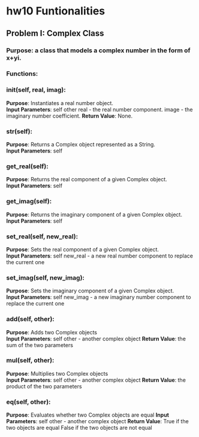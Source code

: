 # hw10 Funtionalities

## Problem I: Complex Class
### Purpose: a class that models a complex number in the form of x+yi.

### Functions:

### __init__(self, real, imag):
**Purpose**: Instantiates a real number object.   
**Input Parameters**: 
self
other
real -  the real number component.
image - the imaginary number coefficient.
**Return Value**: None.

### __str__(self):
**Purpose**: Returns a Complex object represented as a String.  
**Input Parameters**: self

### get_real(self):
**Purpose**: Returns the real component of a given Complex object.  
**Input Parameters**: self

### get_imag(self):
**Purpose**: Returns the imaginary component of a given Complex object.  
**Input Parameters**: self

### set_real(self, new_real):
**Purpose**: Sets the real component of a given Complex object.  
**Input Parameters**: 
self
new_real - a new real number component to replace the current one

### set_imag(self, new_imag):
**Purpose**: Sets the imaginary component of a given Complex object.  
**Input Parameters**: 
self
new_imag - a new imaginary number component to replace the current one

### __add__(self, other):
**Purpose**: Adds two Complex objects  
**Input Parameters**:
self
other - another complex object
**Return Value**: the sum of the two parameters

### __mul__(self, other):
**Purpose**: Multiplies two Complex objects  
**Input Parameters**:
self
other - another complex object
**Return Value**: the product of the two parameters

### __eq__(self, other):
**Purpose**: Evaluates whether two Complex objects are equal 
**Input Parameters**:
self 
other - another complex object
**Return Value**:
True if the two objects are equal
False if the two objects are not equal
